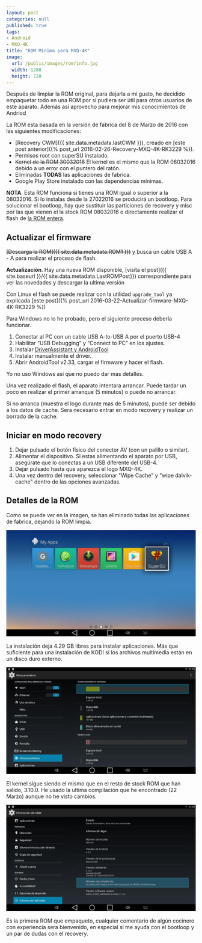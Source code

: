 ```yaml
---
layout: post
categories: null
published: true
tags:
- Android
- MXQ-4K
title: "ROM Mínima para MXQ-4K"
image:
  url: /public/images/rom/info.jpg
  width: 1280
  height: 720
---
```


Después de limpiar la ROM original, para dejarla a mi gusto, he decidido empaquetar todo en una ROM por si pudiera ser útil para otros usuarios de este aparato. Además así aprovecho para mejorar mis conocimientos de Andriod

La ROM esta basada en la versión de fabrica del 8 de Marzo de 2016 con las siguientes modificaciones:

* [Recovery CWM]({{ site.data.metadata.lastCWM }}), creado en [este post anterior]({% post_url 2016-02-26-Recovery-MXQ-4K-RK3229 %}).
* Permisos root con superSU instalado.
* ~~Kernel de la ROM 30032016~~ El kernel es el mismo que la ROM 08032016 debido a un error con el puntero del ratón.
* Eliminadas **TODAS** las aplicaciones de fabrica.
* Google Play Store instalado con las dependencias mínimas.

**NOTA**. Esta ROM funciona si tienes una ROM igual o superior a la 08032016. Si lo instalas desde la 27022016 se producirá un bootloop.
Para solucionar el bootloop, hay que sustituir las particiones de recovery y misc por las que vienen el la stock ROM 08032016 o directamente realizar el flash de [la ROM entera](http://blog.geekbuying.com/index.php/2016/03/21/mxq-4k-rk3229-smart-tv-box-firmware-update-2/).

<!-- leer mas -->

## Actualizar el firmware ##

~~[Descarga la ROM]({{ site.data.metadata.ROM1 }})~~ y busca un cable USB A - A para realizar el proceso de flash.

**Actualización**. Hay una nueva ROM disponible, [visita el post]({{ site.baseurl }}/{{ site.data.metadata.LastROMPost}}) correspondiente para ver las novedades y descargar la ultima versión

Con Linux el flash se puede realizar con la utilidad `upgrade_tool` ya explicada [este post]({% post_url 2016-03-22-Actualizar-firmware-MXQ-4K-RK3229 %})

Para Windows no lo he probado, pero el siguiente proceso debería funcionar.

1. Conectar al PC con un cable USB A-to-USB A por el puerto USB-4
2. Habilitar “USB Debugging” y “Connect to PC” en los ajustes.
3. Instalar [DriverAssistant y AndroidTool](https://github.com/MozOpenHard/CHIRIMEN-tools)
4. Instalar manualmente el driver.
5. Abrir AndroidTool v2.33, cargar el firmware y hacer el flash.

Yo no uso Windows así que no puedo dar mas detalles.

Una vez realizado el flash, el aparato intentara arrancar. Puede tardar un poco en realizar el primer arranque (5 minutos) o puede no arrancar.

Si no arranca (muestra el logo durante mas de 5 minutos), puede ser debido a los datos de cache. Sera necesario entrar en modo recovery y realizar un borrado de la cache.

## Iniciar en modo recovery ##

1. Dejar pulsado el botón físico del conector AV (con un palillo o similar).
2. Alimentar el dispositivo. Si estas alimentando el aparato por USB, asegúrate que lo conectas a un USB diferente del USB-4.
3. Dejar pulsado hasta que aparezca el logo MXQ-4K.
3. Una vez dentro del recovery, seleccionar "Wipe Cache" y "wipe dalvik-cache" dentro de las opciones avanzadas.

## Detalles de la ROM ##

Como se puede ver en la imagen, se han eliminado todas las aplicaciones de fabrica, dejando la ROM limpia.

![Aplicaciones de sistema](/public/images/rom/aplicaciones.jpg)

La instalación deja 4.29 GB libres para instalar aplicaciones. Más que suficiente para una instalación de KODI si los archivos multimedia están en un disco duro externo.

![Espacio libre](/public/images/rom/almacenamiento.jpg)

El kernel sigue siendo el mismo que en el resto de stock ROM que han salido, 3.10.0. He usado la ultima compilación que he encontrado (22 Marzo) aunque no he visto cambios.

![Aplicaciones de sistema](/public/images/rom/info.jpg)

Es la primera ROM que empaqueto, cualquier comentario de algún cocinero con experiencia sera bienvenido, en especial si me ayuda con el bootloop y un par de dudas con el recovery.
